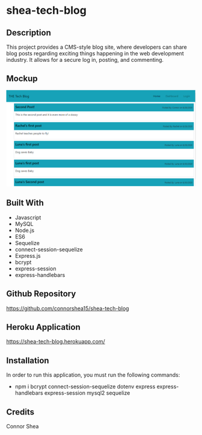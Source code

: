# shea-tech-blog

## Description 

This project provides a CMS-style blog site, where developers can share blog posts regarding exciting things happening in the web development industry. It allows for a secure log in, posting, and commenting. 

## Mockup
![](/Public/images/mockup.PNG)

## Built With
* Javascript
* MySQL
* Node.js
* ES6
* Sequelize
* connect-session-sequelize
* Express.js
* bcrypt
* express-session
* express-handlebars

## Github Repository
https://github.com/connorshea15/shea-tech-blog

## Heroku Application
https://shea-tech-blog.herokuapp.com/

## Installation

In order to run this application, you must run the following commands:

* npm i bcrypt connect-session-sequelize dotenv express express-handlebars express-session mysql2 sequelize

## Credits

Connor Shea